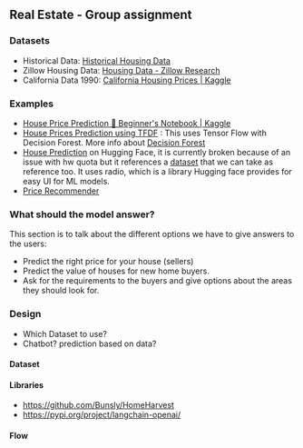 ## Real Estate - Group assignment

### Datasets
* Historical Data: [Historical Housing Data](https://www.car.org/en/marketdata/data/housingdata) 
* Zillow Housing Data: [Housing Data - Zillow Research](https://www.zillow.com/research/data/)
* California Data 1990: [California Housing Prices | Kaggle](https://www.kaggle.com/datasets/camnugent/california-housing-prices)


### Examples
* [House Price Prediction 🏡 Beginner's Notebook | Kaggle](https://www.kaggle.com/code/heyrobin/house-price-prediction-beginner-s-notebook)
* [House Prices Prediction using TFDF](https://www.kaggle.com/code/gusthema/house-prices-prediction-using-tfdf) : This uses Tensor Flow with Decision Forest. More info about [Decision Forest ](https://www.tensorflow.org/decision_forests)
* [House Prediction](https://huggingface.co/spaces/rsatish1110/HousePricePrediction/blob/main/app.py) on Hugging Face, it is currently broken because of an issue with hw quota but it references a [dataset](https://github.com/ageron/handson-ml2/tree/master/datasets/housing) that we can take as reference too. It uses radio, which is a library Hugging face provides for easy UI for ML models.
* [Price Recommender](https://huggingface.co/spaces/yxmauw/ames-houseprice-recommender/blob/main/app.py)


### What should the model answer?
This section is to talk about the different options we have to give answers to the users:

* Predict the right price for your house (sellers)
* Predict the value of houses for new home buyers. 
* Ask for the requirements to the buyers and give options about the areas they should look for. 


### Design
* Which Dataset to use?
* Chatbot? prediction based on data?

#### Dataset

#### Libraries
* https://github.com/Bunsly/HomeHarvest
* https://pypi.org/project/langchain-openai/

#### Flow